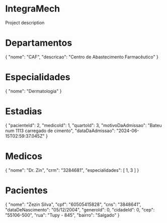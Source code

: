 # IntegraMech

Project description

# Departamentos
{
  "nome": "CAF",
  "descricao": "Centro de Abastecimento Farmacêutico"
}

# Especialidades
{
  "nome": "Dermatologia"
}

# Estadias
{
  "pacienteId": 2,
  "medicoId": 1,
  "quartoId": 3,
  "motivoDaAdmissao": "Bateu num 1113 carregado de cimento",
  "dataDaAdmissao": "2024-06-15T02:59:37.045Z"
}

# Medicos
{
  "nome": "Dr. Zin",
  "crm": "3284681",
  "especialidades": [
    1, 3
  ]
}

# Pacientes
{
  "nome": "Zezin Silva",
  "cpf": "60505415828",
  "cns": "3848641",
  "dataDeNascimento": "05/12/2004",
  "generoId": 0,
  "cidadeId": 0,
  "cep": "55106-500",
  "rua": "Tupy - 845",
  "bairro": "Salgado"
}

